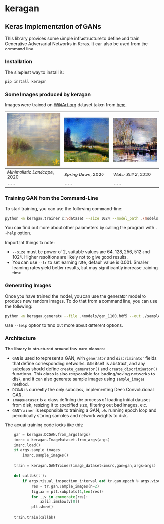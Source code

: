 # keragan

## Keras implementation of GANs

This library provides some simple infrastructure to define and train Generative Adversarial Networks in Keras. It can also be used from the command line.

### Installation

The simplest way to install is:
```bash
pip install keragan
```

### Some Images produced by keragan

Images were trained on [WikiArt.org](http://wikiart.org) dataset taken from [here](https://github.com/cs-chan/ArtGAN/blob/master/WikiArt%20Dataset/README.md).

|![Minimalistic Landscape 1](images/min_landscape_1.jpg)|![Spring Dawn](images/spring_dawn.jpg)|![Still Water 2](images/still_water_2.jpg)|
|---|---|---
| *Minimalistic Landcape*, 2020 | *Spring Dawn*, 2020 | *Water Still 2*, 2020 |
|---|---|---

### Training GAN from the Command-Line

To start training, you can use the following command-line:
```bash
python -m keragan.trainer c:\dataset --size 1024 --model_path .\models --samples_path .\samples --latent_dim 100 --epochs 1000
```

You can find out more about other parameters by calling the program with `--help` option.

Important things to note:
* `--size` must be power of 2, suitable values are 64, 128, 256, 512 and 1024. Higher resoltions are likely not to give good results.
* You can use `--lr` to set learning rate, default value is 0.001. Smaller learning rates yield better results, but may significantly increase training time.

### Generating Images

Once you have trained the model, you can use the generator model to produce new random images. To do that from a command line, you can use the following:

```bash
python -m keragan.generate --file ./models/gen_1100.hdf5 --out ./samples --n 100
```

Use `--help` option to find out more about different options.

### Architecture 

The library is structured around few core classes:
* `GAN` is used to represent a GAN, with `generator` and `discriminator` fields that define corresponding networks. `GAN` itself is abstract, and any subclass should define `create_generator()` and `create_discriminator()` functions. This class is also responsible for loading/saving networks to disk, and it can also generate sample images using `sample_images` method.
* `DCGAN` is currently the only subclass, implementing Deep Convolutional GAN.
* `ImageDataset` is a class defining the process of loading initial dataset from disk, resizing it to specified size, filtering out bad images, etc.
* `GANTrainer` is responsible to training a GAN, i.e. running epoch loop and periodically storing samples and network weights to disk. 

The actual training code looks like this:
```python
    gan = keragan.DCGAN.from_args(args)
    imsrc = keragan.ImageDataset.from_args(args)
    imsrc.load()
    if args.sample_images:
        imsrc.sample_images()

    train = keragan.GANTrainer(image_dataset=imsrc,gan=gan,args=args)
    
    def callbk(tr):
        if args.visual_inspection_interval and tr.gan.epoch % args.visual_inspection_interval == 0:
            res = tr.gan.sample_images(n=2)
            fig,ax = plt.subplots(1,len(res))
            for i,v in enumerate(res):
                ax[i].imshow(v[0])
            plt.show()

    train.train(callbk)
```
